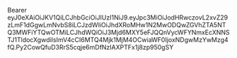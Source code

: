 Bearer eyJ0eXAiOiJKV1QiLCJhbGciOiJIUzI1NiJ9.eyJpc3MiOiJodHRwczovL2xvZ29zLmF1dGgwLmNvbS8iLCJzdWIiOiJhdXRoMHw1N2MwODQwZGVhZTA5NTQ3MWFiYTQwOTMiLCJhdWQiOiJ3Mjd6MXY5eFJQQnVycWFYNmxEcXNNSTJ1TldocXgwdiIsImV4cCI6MTQ4Mjk1MjM4OCwiaWF0IjoxNDgwMzYwMzg4fQ.Py2CowQfuD3RrS5cqje6mDfNzIAXPTFx1j8zp950gSY
